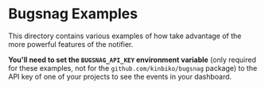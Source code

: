 # Bugsnag Examples

This directory contains various examples of how take advantage of the more powerful features of the notifier.

**You'll need to set the `BUGSNAG_API_KEY` environment variable** (only required for these examples, not for the `github.com/kinbiko/bugsnag` package) to the API key of one of your projects to see the events in your dashboard.
